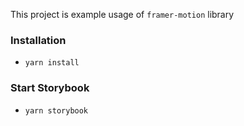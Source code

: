 This project is example usage of `framer-motion` library

### Installation

- `yarn install`

### Start Storybook

- `yarn storybook`
